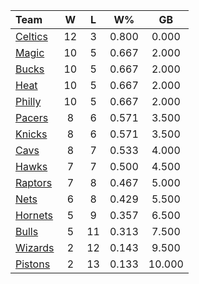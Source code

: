 | Team                            |  W  |  L  |  W%   |   GB   |
|:--------------------------------|:---:|:---:|:-----:|:------:|
| [Celtics](/r/bostonceltics)     | 12  |  3  | 0.800 | 0.000  |
| [Magic](/r/OrlandoMagic)        | 10  |  5  | 0.667 | 2.000  |
| [Bucks](/r/MkeBucks)            | 10  |  5  | 0.667 | 2.000  |
| [Heat](/r/heat)                 | 10  |  5  | 0.667 | 2.000  |
| [Philly](/r/sixers)             | 10  |  5  | 0.667 | 2.000  |
| [Pacers](/r/pacers)             |  8  |  6  | 0.571 | 3.500  |
| [Knicks](/r/NYKnicks)           |  8  |  6  | 0.571 | 3.500  |
| [Cavs](/r/clevelandcavs)        |  8  |  7  | 0.533 | 4.000  |
| [Hawks](/r/AtlantaHawks)        |  7  |  7  | 0.500 | 4.500  |
| [Raptors](/r/torontoraptors)    |  7  |  8  | 0.467 | 5.000  |
| [Nets](/r/GoNets)               |  6  |  8  | 0.429 | 5.500  |
| [Hornets](/r/CharlotteHornets)  |  5  |  9  | 0.357 | 6.500  |
| [Bulls](/r/chicagobulls)        |  5  | 11  | 0.313 | 7.500  |
| [Wizards](/r/washingtonwizards) |  2  | 12  | 0.143 | 9.500  |
| [Pistons](/r/DetroitPistons)    |  2  | 13  | 0.133 | 10.000 |